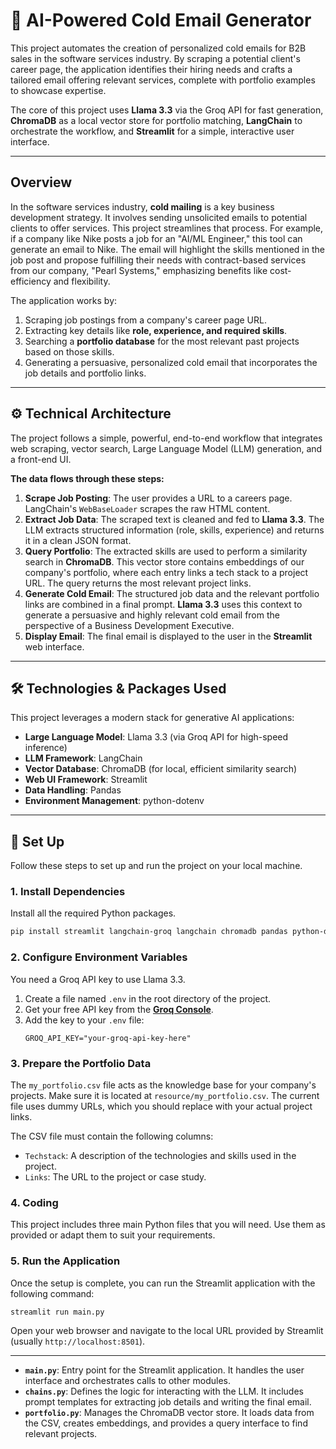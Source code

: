 # 📧 AI-Powered Cold Email Generator

This project automates the creation of personalized cold emails for B2B sales in the software services industry. By scraping a potential client's career page, the application identifies their hiring needs and crafts a tailored email offering relevant services, complete with portfolio examples to showcase expertise.

The core of this project uses **Llama 3.3** via the Groq API for fast generation, **ChromaDB** as a local vector store for portfolio matching, **LangChain** to orchestrate the workflow, and **Streamlit** for a simple, interactive user interface.

-----

## Overview

In the software services industry, **cold mailing** is a key business development strategy. It involves sending unsolicited emails to potential clients to offer services. This project streamlines that process. For example, if a company like Nike posts a job for an "AI/ML Engineer," this tool can generate an email to Nike. The email will highlight the skills mentioned in the job post and propose fulfilling their needs with contract-based services from our company, "Pearl Systems," emphasizing benefits like cost-efficiency and flexibility.

The application works by:

1.  Scraping job postings from a company's career page URL.
2.  Extracting key details like **role, experience, and required skills**.
3.  Searching a **portfolio database** for the most relevant past projects based on those skills.
4.  Generating a persuasive, personalized cold email that incorporates the job details and portfolio links.

-----

## ⚙️ Technical Architecture

The project follows a simple, powerful, end-to-end workflow that integrates web scraping, vector search, Large Language Model (LLM) generation, and a front-end UI.

**The data flows through these steps:**

1.  **Scrape Job Posting**: The user provides a URL to a careers page. LangChain's `WebBaseLoader` scrapes the raw HTML content.
2.  **Extract Job Data**: The scraped text is cleaned and fed to **Llama 3.3**. The LLM extracts structured information (role, skills, experience) and returns it in a clean JSON format.
3.  **Query Portfolio**: The extracted skills are used to perform a similarity search in **ChromaDB**. This vector store contains embeddings of our company's portfolio, where each entry links a tech stack to a project URL. The query returns the most relevant project links.
4.  **Generate Cold Email**: The structured job data and the relevant portfolio links are combined in a final prompt. **Llama 3.3** uses this context to generate a persuasive and highly relevant cold email from the perspective of a Business Development Executive.
5.  **Display Email**: The final email is displayed to the user in the **Streamlit** web interface.

-----

## 🛠️ Technologies & Packages Used

This project leverages a modern stack for generative AI applications:

  * **Large Language Model**: Llama 3.3 (via Groq API for high-speed inference)
  * **LLM Framework**: LangChain
  * **Vector Database**: ChromaDB (for local, efficient similarity search)
  * **Web UI Framework**: Streamlit
  * **Data Handling**: Pandas
  * **Environment Management**: python-dotenv

-----

## 🚀 Set Up

Follow these steps to set up and run the project on your local machine.


### 1\. Install Dependencies

Install all the required Python packages.

```bash
pip install streamlit langchain-groq langchain chromadb pandas python-dotenv langchain-community
```

### 2\. Configure Environment Variables

You need a Groq API key to use Llama 3.3.

1.  Create a file named `.env` in the root directory of the project.
2.  Get your free API key from the **[Groq Console](https://console.groq.com/keys)**.
3.  Add the key to your `.env` file:
    ```
    GROQ_API_KEY="your-groq-api-key-here"
    ```

### 3\. Prepare the Portfolio Data

The `my_portfolio.csv` file acts as the knowledge base for your company's projects. Make sure it is located at `resource/my_portfolio.csv`. The current file uses dummy URLs, which you should replace with your actual project links.

The CSV file must contain the following columns:

  * `Techstack`: A description of the technologies and skills used in the project.
  * `Links`: The URL to the project or case study.

### 4\. Coding

This project includes three main Python files that you will need. Use them as provided or adapt them to suit your requirements.

### 5\. Run the Application

Once the setup is complete, you can run the Streamlit application with the following command:

```bash
streamlit run main.py
```

Open your web browser and navigate to the local URL provided by Streamlit (usually `http://localhost:8501`).

-----

  * **`main.py`**: Entry point for the Streamlit application. It handles the user interface and orchestrates calls to other modules.
  * **`chains.py`**: Defines the logic for interacting with the LLM. It includes prompt templates for extracting job details and writing the final email.
  * **`portfolio.py`**: Manages the ChromaDB vector store. It loads data from the CSV, creates embeddings, and provides a query interface to find relevant projects.

